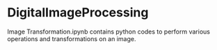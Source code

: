 # DigitalImageProcessing

Image Transformation.ipynb contains python codes to perform various operations and transformations on an image.

